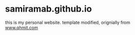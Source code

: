 # samiramab.github.io
this is my personal website.
template modified, orignially from www.qhmit.com
